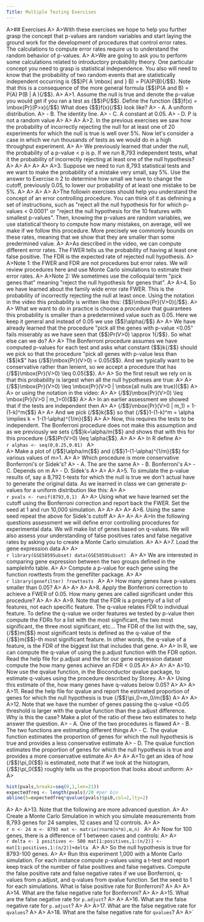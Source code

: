 ```yaml
---
Title: Multiple Testing Exercises
---
```


A>## Exercises
A>
A>With these exercises we hope to help you further grasp the concept that p-values are random variables and start laying the ground work for the development of procedures that control error rates. The calculations to compute error rates require us to understand the random behavior of p-values.
A>
A>We are going to ask you to perform some calculations related to introductory probability theory. One particular concept you need to grasp is statistical independence. You also will need to know that the probability of two random events that are statistically independent occurring is {$$}P( A \mbox{ and } B) = P(A)P(B){/$$}. Note that this is a consequence of the more general formula {$$}P(A and B) = P(A) P(B | A ){/$$}.
A>
A>1. Assume the null is true and denote the p-value you would get if you ran a test as {$$}P{/$$}. Define the function {$$}f(x) = \mbox{Pr}(P>x){/$$} What does {$$}f(x){/$$} look like?
A>    - A. A uniform distribution.
A>    - B. The identity line.
A>    - C. A constant at 0.05.
A>    - D. P is not a random value
A>
A>
A>
A>2. In the previous exercises we saw how the probability of incorrectly rejecting the null for at least one of 20 experiments for which the null is true is well over 5%. Now let's consider a case in which we run thousands of tests as we would do in a high throughput experiment. 
A>
A>    We previously learned that under the null, the probability of a p-value < p is p. If we run 8,793 independent tests, what it the probability of incorrectly rejecting at least one of the null hypothesis? 
A>
A>
A>
A>
A>
A>3. Suppose we need to run 8,793 statistical tests and we want to make the probability of a mistake very small, say 5%. Use the answer to Exercise n 2 to determine how small we have to change the cutoff, previously 0.05, to lower our probability of at least one mistake to be 5%. 
A>
A>
A>
A>
A>The followin exercises should help you understand the concept of an error controlling procedure. You can think of it as defnining a set of instructions, such as "reject all the null hypothesis for  for which p-values < 0.0001" or "reject the null hypothesis for the 10 features with smallest p-values". Then, knowing the p-values are random variables, we use statistical theory to compute how many mistakes, on average, will we make if we follow this procedure. More precisely we commonly bounds on these rates, meaning that we show that they are smaller than some predermined value.
A>
A>As described in the video, we can compute different error rates. The FWER tells us the probability of having at least one false positive. The FDR is the expected rate of rejected null hypothesis.
A>
A>Note 1: the FWER and FDR are not procedures but error rates. We will review procedures here and use Monte Carlo simulations to estimate their error rates.
A>
A>Note 2: We sometimes use the colloquial term "pick genes that" meaning "reject the null hypothesis for genes that".
A>
A>4. So we have learned about the family wide error rate FWER. This is the probability of incorrectly rejecting the null at least once. Using the notation in the video this probability is written like this: {$$}\mbox{Pr}(V>0){/$$}. 
A>
A>    What we want to do in practice is choose a _procedure_ that guarantees this probability is smaller than a predetermined value such as 0.05. Here we keep it general and instead of 0.05 we use {$$}\alpha{/$$} 
A>
A>    We have already learned that the procedure "pick all the genes with p-value <0.05" fails  miserably as we have seen that {$$}Pr(V>0) \approx 1{/$$}. So what else can we do?
A>
A>    The Bonferroni procedure assumes we have computed p-values for each test and asks what constant {$$}k{/$$} should we pick so that the procedure "pick all genes with p-value less than {$$}k$" has {/$$}\mbox{Pr}(V>0) = 0.05{$$}. And we typically want to be conservative rather than lenient, so we accept a procedure that has {/$$}\mbox{Pr}(V>0) \leq 0.05{$$}. 
A>
A>    So the first result we rely on is that this probability is largest when all the null hypotheses are true:
A>
A>    {/$$}\mbox{Pr}(V>0) \leq \mbox{Pr}(V>0 | \mbox{all nulls are true}){$$}
A>
A>    or using the notation in the video:
A>
A>    {/$$}\mbox{Pr}(V>0) \leq \mbox{Pr}(V>0 | m_1=0){$$}
A>
A>    In an earlier assessment we showed that if the tests are independent then 
A>
A>    {/$$}\mbox{Pr}(V>0 | m_1) = 1-(1-k)^m{$$}
A>
A>    And we pick {/$$}k{$$} so that {/$$}1-(1-k)^m = \alpha \implies k = 1-(1-\alpha)^{1/m}{$$}
A>
A>    Now, this requires the tests to be independent. The Bonferroni procedure does not make this assumption and as we previously we sets {/$$}k=\alpha/m{$$} and shows that with this for this procedure {/$$}Pr(V>0) \leq \alpha{$$}. 
A>
A>
A>    In R define 
A>    
    ```r
    alphas <- seq(0,0.25,0.01)
    ```
A>  
A>    Make a plot of {/$$}\alpha/m{$$} and {/$$}1-(1-\alpha)^{1/m}{$$} for various values of m>1. 
A>
A>    Which procedure is more conservative Bonferroni's or Sidek's?
A>    - A. The are the same
A>    - B. Bonferroni's
A>    - C. Depends on m
A>    - D. Sidek's
A>
A>
A>
A>5.  To simulate the p-value results of, say a 8,792 t-tests for which the null is true we don't actual have to generate the original data. As we learned in class we can generate p-values for a uniform distribution like this:
A>
A>    
    ```r
    pvals <- runif(8793,0,1)
    ```
A>
A>    Using what we have learned set the cutoff using the Bonferroni correction and report back the FWER. Set the seed at 1 and run 10,000 simulation.
A>
A>
A>
A>
A>6. Using the same seed repeat the above for Sidek's cutoff
A>
A>
A> 
A>
A>In the following questions assessment we will define error controlling procedures for experimental data. We will make list of genes based on q-values. We will also assess your understanding of false positives rates and false negative rates by asking you to create a Monte Carlo simulation.
A>
A>
A>7. Load the gene expression data
A>
A>    
    ```r
    library(GSE5859Subset)
    data(GSE5859Subset)
    ```
A>
A>    We are interested in comparing gene expression between the two groups defined in the sampleInfo table. 
A>
A>    Compute a p-value for each gene using the function rowttests from the genefilter package.
A>
A>    
    ```r
    library(genefilter)
    ?rowttests
    ```
A>
A>    How many genes have p-values smaller than 0.05?
A>
A>
A>
A>
A>8. Apply the Bonferroni correction to achieve a FWER of 0.05. How many genes are called significant under this procedure?
A>
A>
A>
A>9. Note that the FDR is a property of a list of features, not each specific feature. The q-value relates FDR to individual feature. To define the q-value we order features we tested by p-value then compute the FDRs for a list with the most significant, the two most significant, the three most significant, etc... The FDR of the list with the, say, {/$$}m{$$} most significant tests is defined as the q-value of the {/$$}m{$$}-th most significant feature. In other words, the q-value of a feature, is the FDR of the biggest list that includes that gene.
A>
A>    In R, we can compute the q-value of using the p.adjust function with the FDR option. Read the help file for p.adjust and the for our gene expression dataset compute the how many genes achieve an FDR < 0.05
A>
A>
A>
A>
A>10. Now use the qvalue function, in the Bioconductor qvalue package, to estimate q-values using the procedure described by Storey. 
A>
A>    Using this estimate of the, how many genes have q-values below 0.05?
A>
A>
A>
A>11. Read the help file for qvalue and report the estimated proportion of genes for which the null hypothesis is true {/$$}\pi_0=m_0/m{$$}
A>
A>
A>
A>12. Note that we have the number of genes passing the q-value <0.05 threshold is larger with the qvalue function than the p.adjust difference. Why is this the case? Make a plot of the ratio of these two estimates to help answer the question.
A>    - A. One of the two procedures is flawed
A>    - B. The two functions are estimating different things
A>    - C. The qvalue function estimates the proportion of genes for which the null hypothesis is true and provides a less conservative estimate
A>    - D. The qvalue function estimates the proportion of genes for which the null hypothesis is true and provides a more conservative estimate
A>
A>
A>
A>To get an idea of how {/$$}\pi_0{$$} is estimated, note that if we look at the histogram, {/$$}\pi_0{$$} roughly tells us the proportion that looks about uniform:
A>
A>
```r
hist(pvals,breaks=seq(0,1,len=21))
expectedfreq <- length(pvals)/20 #per bin
abline(h=expectedfreq*qvalue(pvals)$pi0,col=2,lty=2)
```
A>
A>
A>13. Note that the following are more advanced question.
A>
A>    Create a Monte Carlo Simulation in which you simulate measurements from 8,793 genes for 24 samples, 12 cases and 12 controls. 
A>
A>    
    ```r
    n <- 24
    m <- 8793
    mat <- matrix(rnorm(n*m),m,n)
    ```
A>
A>    Now for 100 genes, there is a difference of 1 between cases and controls:
A>
A>    
    ```r
    delta <- 1
    positives <- 500
    mat[1:positives,1:(n/2)] <- mat[1:positives,1:(n/2)]+delta
    ```
A>
A>    So the null hypothesis is true for 8793-100 genes.
A>
A>    Run this experiment 1,000 with a Monte Carlo simulation. For each instance compute p-values using a t-test and report keep track of the number of false positives and false negatives. Compute the false positive rate and false negative rates if we use Bonferroni, q-values from p.adjust, and  q-values from qvalue function. Set the seed to 1 for each simulations. What is false positive rate for Bonferroni?
A>
A>
A>
A>14. What are the false negative rate for Bonferroni?
A>
A>
A>15. What are the false negative rate for `p.adjust`?
A>
A>
A>16. What are the false negative rate for `p.adjust`?
A>
A>
A>17. What are the false negative rate for `qvalues`?
A>
A>
A>18. What are the false negative rate for `qvalues`?
A>
A>`

